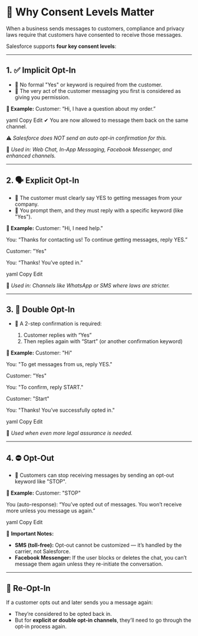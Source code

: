 # 🔐 Why Consent Levels Matter

When a business sends messages to customers, compliance and privacy laws require that customers have consented to receive those messages.

Salesforce supports **four key consent levels**:

---

## 1. ✅ Implicit Opt-In
- 🔹 No formal "Yes" or keyword is required from the customer.
- 🔹 The very act of the customer messaging you first is considered as giving you permission.

**📌 Example:**
Customer: “Hi, I have a question about my order.”

yaml
Copy
Edit
✔ You are now allowed to message them back on the same channel.

⚠️ *Salesforce does NOT send an auto opt-in confirmation for this.*

📍 *Used in: Web Chat, In-App Messaging, Facebook Messenger, and enhanced channels.*

---

## 2. 🗣 Explicit Opt-In
- 🔹 The customer must clearly say YES to getting messages from your company.
- 🔹 You prompt them, and they must reply with a specific keyword (like "Yes").

**📌 Example:**
Customer: "Hi, I need help."

You: “Thanks for contacting us! To continue getting messages, reply YES.”

Customer: "Yes"

You: “Thanks! You’ve opted in.”

yaml
Copy
Edit

📍 *Used in: Channels like WhatsApp or SMS where laws are stricter.*

---

## 3. 🔁 Double Opt-In
- 🔹 A 2-step confirmation is required:

   1. Customer replies with “Yes”
   2. Then replies again with “Start” (or another confirmation keyword)

**📌 Example:**
Customer: "Hi"

You: "To get messages from us, reply YES."

Customer: "Yes"

You: "To confirm, reply START."

Customer: "Start"

You: "Thanks! You’ve successfully opted in."

yaml
Copy
Edit

📍 *Used when even more legal assurance is needed.*

---

## 4. ⛔️ Opt-Out
- 🔹 Customers can stop receiving messages by sending an opt-out keyword like "STOP".

**📌 Example:**
Customer: "STOP"

You (auto-response): “You’ve opted out of messages. You won’t receive more unless you message us again.”

yaml
Copy
Edit

📍 **Important Notes:**
- **SMS (toll-free):** Opt-out cannot be customized — it’s handled by the carrier, not Salesforce.
- **Facebook Messenger:** If the user blocks or deletes the chat, you can’t message them again unless they re-initiate the conversation.

---

## 🔁 Re-Opt-In
If a customer opts out and later sends you a message again:

- They’re considered to be opted back in.
- But for **explicit or double opt-in channels**, they’ll need to go through the opt-in process again.
